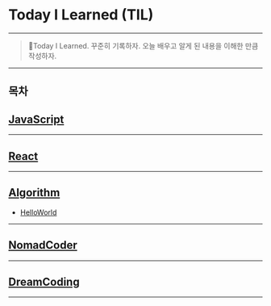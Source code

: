 # Today I Learned (TIL)
---
>📝Today I Learned. 꾸준히 기록하자.
>오늘 배우고 알게 된 내용을 이해한 만큼 작성하자.  

---
목차
---

## [JavaScript][JavaScript]
---
## [React][React]
---
## [Algorithm][Algorithm]

* [HelloWorld](https://github.com/Jang-oi/TIL/blob/main/Algorithm/HelloWorld.py)
---
## [NomadCoder][NomadCoder]
---
## [DreamCoding][DreamCoding]
---

[JavaScript]: /JavaScript
[React]: /React
[Algorithm]: /Algorithm
[NomadCoder]: /NomadCoder
[DreamCoding]: /DreamCoding

